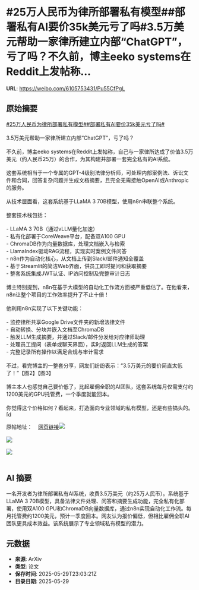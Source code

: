 # #25万人民币为律所部署私有模型##部署私有AI要价35k美元亏了吗#3.5万美元帮助一家律所建立内部“ChatGPT”，亏了吗？不久前，博主eeko systems在Reddit上发帖称...

**URL**: https://weibo.com/6105753431/Pu55CfPgL

## 原始摘要

<a href="https://m.weibo.cn/search?containerid=231522type%3D1%26t%3D10%26q%3D%2325%E4%B8%87%E4%BA%BA%E6%B0%91%E5%B8%81%E4%B8%BA%E5%BE%8B%E6%89%80%E9%83%A8%E7%BD%B2%E7%A7%81%E6%9C%89%E6%A8%A1%E5%9E%8B%23&amp;extparam=%2325%E4%B8%87%E4%BA%BA%E6%B0%91%E5%B8%81%E4%B8%BA%E5%BE%8B%E6%89%80%E9%83%A8%E7%BD%B2%E7%A7%81%E6%9C%89%E6%A8%A1%E5%9E%8B%23" data-hide=""><span class="surl-text">#25万人民币为律所部署私有模型#</span></a><a href="https://m.weibo.cn/search?containerid=231522type%3D1%26t%3D10%26q%3D%23%E9%83%A8%E7%BD%B2%E7%A7%81%E6%9C%89AI%E8%A6%81%E4%BB%B735k%E7%BE%8E%E5%85%83%E4%BA%8F%E4%BA%86%E5%90%97%23&amp;extparam=%23%E9%83%A8%E7%BD%B2%E7%A7%81%E6%9C%89AI%E8%A6%81%E4%BB%B735k%E7%BE%8E%E5%85%83%E4%BA%8F%E4%BA%86%E5%90%97%23" data-hide=""><span class="surl-text">#部署私有AI要价35k美元亏了吗#</span></a><br><br>3.5万美元帮助一家律所建立内部“ChatGPT”，亏了吗？<br><br>不久前，博主eeko systems在Reddit上发帖称，自己与一家律所达成了价值3.5万美元（约人民币25万）的合作，为其构建并部署一套完全私有的AI系统。<br><br>这套系统相当于一个专属的GPT-4级别法律分析师，可处理内部案例法、诉讼文件和合同，回答复杂问题并生成文档摘要，且完全无需接触OpenAI或Anthropic的服务。<br><br>从技术层面看，这套系统基于LLaMA 3 70B模型，使用n8n串联整个系统。<br><br>整套技术栈包括：<br><br>- LLaMA 3 70B（通过vLLM量化加速）<br>- 私有化部署于CoreWeave平台，配备双A100 GPU<br>- ChromaDB作为向量数据库，处理文档嵌入与检索<br>- LlamaIndex驱动RAG流程，实现实时案例文件问答<br>- n8n作为自动化核心，从文档上传到Slack/邮件通知全覆盖<br>- 基于Streamlit的简洁Web界面，供员工即时提问和获取摘要<br>- 整套系统集成JWT认证、IP访问控制及完整审计日志<br><br>博主特别提到，n8n在基于大模型的自动化工作流方面被严重低估了。在他看来，n8n让整个项目的工作效率提升了不止十倍！<br><br>他利用n8n实现了以下关键功能：<br><br>- 监控律所共享Google Drive文件夹的新增法律文件<br>- 自动转换、分块并嵌入文档至ChromaDB<br>- 触发LLM生成摘要，并通过Slack/邮件分发给对应律师助理<br>- 处理员工提问（表单或聊天界面），实时返回LLM生成的答案<br>- 完整记录所有操作以满足合规与审计需求<br><br>不过，看完博主的一整套分享，网友们纷纷表示：“3.5万美元的要价简直太低了！”【图2】【图3】<br><br>博主本人也感觉自己要价低了，比起雇佣全职的AI团队，这套系统每月仅需支付约1200美元的GPU托管费，一个季度就能回本。<br><br>你觉得这个价格如何？看起来，打造面向专业领域的私有模型，还是有些搞头的。<span class="url-icon"><img alt="[doge]" src="https://h5.sinaimg.cn/m/emoticon/icon/others/d_doge-be7f768d78.png" style="width:1em; height:1em;" referrerpolicy="no-referrer"></span><br><br>原帖地址：<a href="https://weibo.cn/sinaurl?u=https%3A%2F%2Fwww.reddit.com%2Fr%2Fn8n%2Fcomments%2F1kt8ag5%2Fjust_closed_a_35000_deal_with_a_law_firm%2F%3Futm_source%3Dshare%26utm_medium%3Dandroid_app%26utm_name%3Dandroidcss%26utm_term%3D1%26utm_content%3D2" data-hide=""><span class="url-icon"><img style="width: 1rem;height: 1rem" src="https://h5.sinaimg.cn/upload/2015/09/25/3/timeline_card_small_web_default.png" referrerpolicy="no-referrer"></span><span class="surl-text">网页链接</span></a><img style="" src="https://tvax4.sinaimg.cn/large/006Fd7o3ly1i1whry2piej30uu1fm4m3.jpg" referrerpolicy="no-referrer"><br><br><img style="" src="https://tvax3.sinaimg.cn/large/006Fd7o3ly1i1whrmkp8ij30ta07iacv.jpg" referrerpolicy="no-referrer"><br><br><img style="" src="https://tvax2.sinaimg.cn/large/006Fd7o3ly1i1whrqcqg9j30u006g0ug.jpg" referrerpolicy="no-referrer"><br><br>

## AI 摘要

一名开发者为律所部署私有AI系统，收费3.5万美元（约25万人民币）。系统基于LLaMA 3 70B模型，具备法律文件处理、问答和摘要生成功能，完全私有化部署，使用双A100 GPU和ChromaDB向量数据库，通过n8n实现自动化工作流。每月托管费约1200美元，预计一季度回本。网友认为报价偏低，但相比雇佣全职AI团队更具成本效益。该系统展示了专业领域私有模型的潜力。

## 元数据

- **来源**: ArXiv
- **类型**: 论文
- **保存时间**: 2025-05-29T23:03:21Z
- **目录日期**: 2025-05-29
